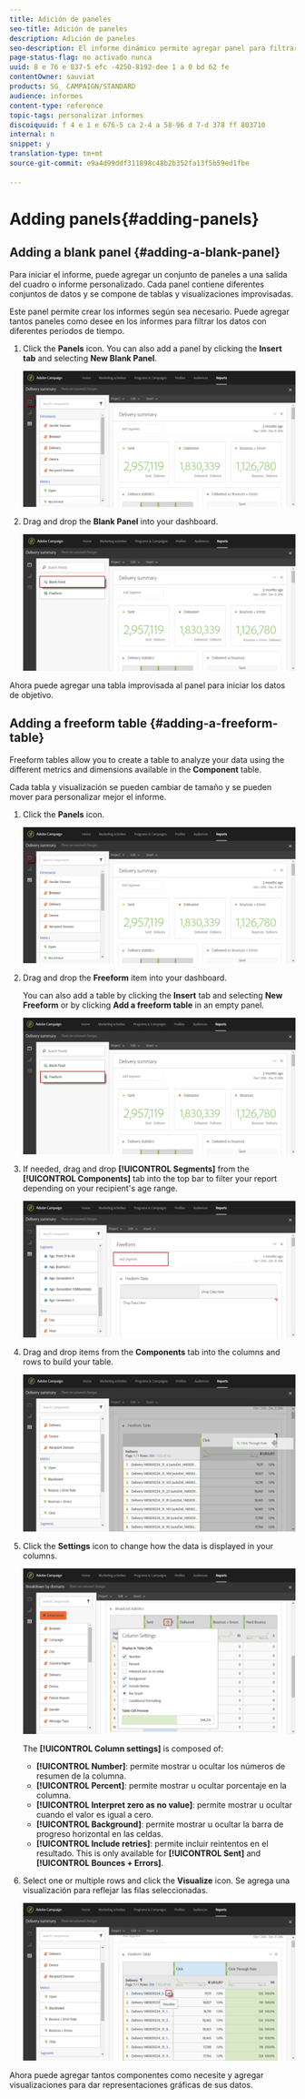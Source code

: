 ```yaml
---
title: Adición de paneles
seo-title: Adición de paneles
description: Adición de paneles
seo-description: El informe dinámico permite agregar panel para filtrar mejor los datos según el período de tiempo elegido.
page-status-flag: no activado nunca
uuid: 8 e 76 e 837-5 efc -4250-8192-dee 1 a 0 bd 62 fe
contentOwner: sauviat
products: SG_ CAMPAIGN/STANDARD
audience: informes
content-type: reference
topic-tags: personalizar informes
discoiquuid: f 4 e 1 e 676-5 ca 2-4 a 58-96 d 7-d 378 ff 803710
internal: n
snippet: y
translation-type: tm+mt
source-git-commit: e9a4d99ddf311898c48b2b352fa13f5b59ed1fbe

---
```



# Adding panels{#adding-panels}

## Adding a blank panel {#adding-a-blank-panel}

Para iniciar el informe, puede agregar un conjunto de paneles a una salida del cuadro o informe personalizado. Cada panel contiene diferentes conjuntos de datos y se compone de tablas y visualizaciones improvisadas.

Este panel permite crear los informes según sea necesario. Puede agregar tantos paneles como desee en los informes para filtrar los datos con diferentes períodos de tiempo.

1. Click the **Panels** icon. You can also add a panel by clicking the **Insert tab** and selecting **New Blank Panel**.

   ![](assets/dynamic_report_panel_1.png)

1. Drag and drop the **Blank Panel** into your dashboard.

   ![](assets/dynamic_report_panel.png)

Ahora puede agregar una tabla improvisada al panel para iniciar los datos de objetivo.

## Adding a freeform table {#adding-a-freeform-table}

Freeform tables allow you to create a table to analyze your data using the different metrics and dimensions available in the **Component** table.

Cada tabla y visualización se pueden cambiar de tamaño y se pueden mover para personalizar mejor el informe.

1. Click the **Panels** icon.

   ![](assets/dynamic_report_panel_1.png)

1. Drag and drop the **Freeform** item into your dashboard.

   You can also add a table by clicking the **Insert** tab and selecting **New Freeform** or by clicking **Add a freeform table** in an empty panel.

   ![](assets/dynamic_report_panel_2.png)

1. If needed, drag and drop **[!UICONTROL Segments]** from the **[!UICONTROL Components]** tab into the top bar to filter your report depending on your recipient's age range.

   ![](assets/dynamic_report_panel_3.png)

1. Drag and drop items from the **Components** tab into the columns and rows to build your table.

   ![](assets/dynamic_report_freeform_3.png)

1. Click the **Settings** icon to change how the data is displayed in your columns.

   ![](assets/dynamic_report_freeform_4.png)

   The **[!UICONTROL Column settings]** is composed of:

   * **[!UICONTROL Number]**: permite mostrar u ocultar los números de resumen de la columna.
   * **[!UICONTROL Percent]**: permite mostrar u ocultar porcentaje en la columna.
   * **[!UICONTROL Interpret zero as no value]**: permite mostrar u ocultar cuando el valor es igual a cero.
   * **[!UICONTROL Background]**: permite mostrar u ocultar la barra de progreso horizontal en las celdas.
   * **[!UICONTROL Include retries]**: permite incluir reintentos en el resultado. This is only available for **[!UICONTROL Sent]** and **[!UICONTROL Bounces + Errors]**.

1. Select one or multiple rows and click the **Visualize** icon. Se agrega una visualización para reflejar las filas seleccionadas.

   ![](assets/dynamic_report_freeform_5.png)

Ahora puede agregar tantos componentes como necesite y agregar visualizaciones para dar representaciones gráficas de sus datos.
